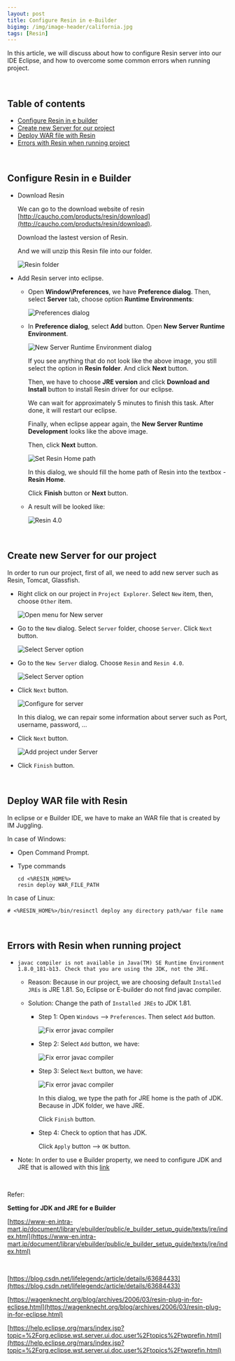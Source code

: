 ```yaml
---
layout: post
title: Configure Resin in e-Builder
bigimg: /img/image-header/california.jpg
tags: [Resin]
---
```


In this article, we will discuss about how to configure Resin server into our IDE Eclipse, and how to overcome some common errors when running project.

<br>

## Table of contents
- [Configure Resin in e builder](#configure-resin-in-e-builder)
- [Create new Server for our project](#create-new-server-for-our-project)
- [Deploy WAR file with Resin](#deploy-war-file-with-resin)
- [Errors with Resin when running project](#errors-with-resin-when-running-project)

<br>

## Configure Resin in e Builder
- Download Resin 

    We can go to the download website of resin [http://caucho.com/products/resin/download](http://caucho.com/products/resin/download).

    Download the lastest version of Resin.

    And we will unzip this Resin file into our folder.

    ![Resin folder](../img/Java-Common/resin-eclipse/folder-resin.png)

- Add Resin server into eclipse.

    - Open **Window\Preferences**, we have **Preference dialog**. Then, select **Server** tab, choose option **Runtime Environments**:

        ![Preferences dialog](../img/Java-Common/resin-eclipse/preferences-dialog.png)

    - In **Preference dialog**, select **Add** button. Open **New Server Runtime Environment**. 

        ![New Server Runtime Environment dialog](../img\Java-Common\resin-eclipse/select-resin-server.png)

        If you see anything that do not look like the above image, you still select the option in **Resin folder**. And click **Next** button. 

        Then, we have to choose **JRE version** and click **Download and Install** button to install Resin driver for our eclipse.

        We can wait for approximately 5 minutes to finish this task. After done, it will restart our eclipse. 

        Finally, when eclipse appear again, the **New Server Runtime Development** looks like the above image.

        Then, click **Next** button.

        ![Set Resin Home path](../img/Java-Common/resin-eclipse/set-resin-home-path.png)

        In this dialog, we should fill the home path of Resin into the textbox - **Resin Home**.

        Click **Finish** button or **Next** button.

    - A result will be looked like:

        ![Resin 4.0](../img/Java-Common/resin-eclipse/result-resin-4.0.png)

<br>

## Create new Server for our project
In order to run our project, first of all, we need to add new server such as Resin, Tomcat, Glassfish.
- Right click on our project in ```Project Explorer```. Select ```New``` item, then, choose ```Other``` item.

    ![Open menu for New server](../img/Java-Common/create-server-for-project/add-server-to-project-0.png)

- Go to the ```New``` dialog. Select ```Server``` folder, choose ```Server```. Click ```Next``` button.

    ![Select Server option](../img/Java-Common/create-server-for-project/add-server-to-project-1.png)

- Go to the ```New Server``` dialog. Choose ```Resin``` and ```Resin 4.0```. 

    ![Select Server option](../img/Java-Common/create-server-for-project/add-server-to-project-2.png)

- Click ```Next``` button.

    ![Configure for server](../img/Java-Common/create-server-for-project/add-server-to-project-3.png)

    In this dialog, we can repair some information about server such as Port, username, password, ...

- Click ```Next``` button.

    ![Add project under Server](../img/Java-Common/create-server-for-project/add-server-to-project-4.png)

- Click ```Finish``` button.

<br>

## Deploy WAR file with Resin 
In eclipse or e Builder IDE, we have to make an WAR file that is created by IM Juggling.

In case of Windows:
- Open Command Prompt.
- Type commands

    ```
    cd <%RESIN_HOME%>
    resin deploy WAR_FILE_PATH
    ```

In case of Linux:

```
# <%RESIN_HOME%>/bin/resinctl deploy any directory path/war file name
```


<br>

## Errors with Resin when running project
- ```javac compiler is not available in Java(TM) SE Runtime Environment 1.8.0_181-b13. Check that you are using the JDK, not the JRE.```

    - Reason: Because in our project, we are choosing default ```Installed JREs``` is JRE 1.81. So, Eclipse or E-builder do not find javac compiler.
    - Solution: Change the path of ```Installed JREs``` to JDK 1.81.

        - Step 1: Open ```Windows``` --> ```Preferences```. Then select ```Add``` button.

            ![Fix error javac compiler](../img/Java-Common/create-server-for-project/error-javac-compiler-1.png)

        - Step 2: Select ```Add``` button, we have:

            ![Fix error javac compiler](../img/Java-Common/create-server-for-project/error-javac-compiler-2.png)

        - Step 3: Select ```Next``` button, we have:

            ![Fix error javac compiler](../img/Java-Common/create-server-for-project/error-javac-compiler-3.png)

            In this dialog, we type the path for JRE home is the path of JDK. Because in JDK folder, we have JRE.

            Click ```Finish``` button.
        
        - Step 4: Check to option that has JDK.

            Click ```Apply``` button --> ```OK``` button.

- Note: In order to use e Builder property, we need to configure JDK and JRE that is allowed with this [link](https://www-en.intra-mart.jp/document/library/ebuilder/public/e_builder_setup_guide/texts/jre/index.html)

<br>

Refer:

**Setting for JDK and JRE for e Builder**

[https://www-en.intra-mart.jp/document/library/ebuilder/public/e_builder_setup_guide/texts/jre/index.html](https://www-en.intra-mart.jp/document/library/ebuilder/public/e_builder_setup_guide/texts/jre/index.html)

<br>

[https://blog.csdn.net/lifelegendc/article/details/63684433](https://blog.csdn.net/lifelegendc/article/details/63684433)

[https://wagenknecht.org/blog/archives/2006/03/resin-plug-in-for-eclipse.html](https://wagenknecht.org/blog/archives/2006/03/resin-plug-in-for-eclipse.html)

[https://help.eclipse.org/mars/index.jsp?topic=%2Forg.eclipse.wst.server.ui.doc.user%2Ftopics%2Ftwprefin.html](https://help.eclipse.org/mars/index.jsp?topic=%2Forg.eclipse.wst.server.ui.doc.user%2Ftopics%2Ftwprefin.html)